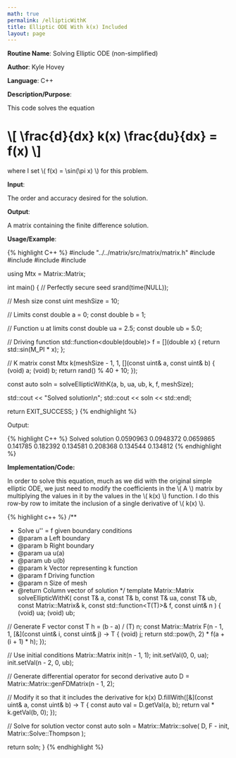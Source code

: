```yaml
---
math: true
permalink: /ellipticWithK
title: Elliptic ODE With k(x) Included
layout: page
---
```


**Routine Name**: Solving Elliptic ODE (non-simplified)

**Author**: Kyle Hovey

**Language**: C++

**Description/Purpose**:

This code solves the equation

# \\[ \frac{d}{dx} k(x) \frac{du}{dx} = f(x) \\]

where I set \\( f(x) = \sin(\pi x) \\) for this problem.

**Input**:

The order and accuracy desired for the solution.

**Output**:

A matrix containing the finite difference solution.

**Usage/Example**:

{% highlight C++ %}
#include "../../matrix/src/matrix/matrix.h"
#include <iostream>
#include <vector>
#include <cmath>
#include <random>

using Mtx = Matrix::Matrix<double>;

int main() {
  // Perfectly secure seed
  srand(time(NULL));

  // Mesh size
  const uint meshSize = 10;

  // Limits
  const double a = 0;
  const double b = 1;

  // Function u at limits
  const double ua = 2.5;
  const double ub = 5.0;

  // Driving function
  std::function<double(double)> f = [](double x) {
    return std::sin(M_PI * x);
  };

  // K matrix
  const Mtx k(meshSize - 1, 1, [](const uint& a, const uint& b) {
      (void) a;
      (void) b;
      return rand() % 40 + 10;
  });

  const auto soln = solveEllipticWithK<double>(a, b, ua, ub, k, f, meshSize);

  std::cout << "Solved solution\n";
  std::cout << soln << std::endl;

  return EXIT_SUCCESS;
}
{% endhighlight %}

Output:

{% highlight C++ %}
Solved solution
0.0590963
0.0948372
0.0659865
0.141785
0.182392
0.134581
0.208368
0.134544
0.134812
{% endhighlight %}

**Implementation/Code:**

In order to solve this equation, much as we did with the original simple elliptic ODE, we just need to modify the coefficients in the \\( A \\) matrix by multiplying the values in it by the values in the \\( k(x) \\) function. I do this row-by row to imitate the inclusion of a single derivative of \\( k(x) \\).

{% highlight c++ %}
/**
 * Solve u'' = f given boundary conditions
 * @param a Left boundary
 * @param b Right boundary
 * @param ua u(a)
 * @param ub u(b)
 * @param k Vector representing k function
 * @param f Driving function
 * @param n Size of mesh
 * @return Column vector of solution
 */
template <typename T>
Matrix::Matrix<T> solveEllipticWithK(
    const T& a,
    const T& b,
    const T& ua,
    const T& ub,
    const Matrix::Matrix<T>& k,
    const std::function<T(T)>& f,
    const uint& n
) {
  (void) ua;
  (void) ub;

  // Generate F vector
  const T h = (b - a) / (T) n;
  const Matrix::Matrix<T> F(n - 1, 1, [&](const uint& i, const uint& j) -> T {
      (void) j;
      return std::pow(h, 2) * f(a + (i + 1) * h);
  });

  // Use initial conditions
  Matrix::Matrix<T> init(n - 1, 1);
  init.setVal(0, 0, ua);
  init.setVal(n - 2, 0, ub);

  // Generate differential operator for second derivative
  auto D = Matrix::Matrix<T>::genFDMatrix(n - 1, 2);

  // Modify it so that it includes the derivative for k(x)
  D.fillWith([&](const uint& a, const uint& b) -> T {
      const auto val = D.getVal(a, b);
      return val * k.getVal(b, 0);
  });

  // Solve for solution vector
  const auto soln = Matrix::Matrix<T>::solve(
      D,
      F - init,
      Matrix::Solve::Thompson
   );

  return soln;
}
{% endhighlight %}
